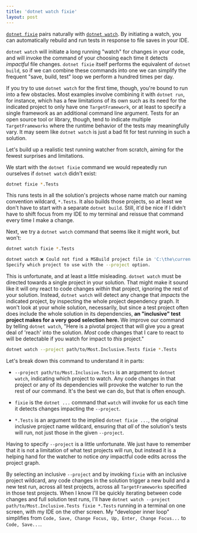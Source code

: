 ```yaml
---
title: 'dotnet watch fixie'
layout: post
---
```


[`dotnet fixie`](https://www.nuget.org/packages/Fixie.Console) pairs naturally with [`dotnet watch`](https://learn.microsoft.com/en-us/dotnet/core/tools/dotnet-watch). By initiating a watch, you can automatically rebuild and run tests in response to file saves in your IDE.

`dotnet watch` will initiate a long running "watch" for changes in your code, and will invoke the command of your choosing each time it detects *impactful* file changes. `dotnet fixie` itself performs the equivalent of `dotnet build`, so if we can combine these commands into one we can simplify the frequent "save, build, test" loop we perform a hundred times per day.

If you try to use `dotnet watch` for the first time, though, you're bound to run into a few obstacles. Most examples involve combining it with `dotnet run`, for instance, which has a few limitations of its own such as its need for the indicated project to only have one `TargetFramework`, or at least to specify a single framework as an additional command line argument. Tests for an open source tool or library, though, tend to indicate multiple `TargetFrameworks` where the runtime behavior of the tests may meaningfully vary. It may seem like `dotnet watch` is just a bad fit for test running in such a solution.

Let's build up a realistic test running watcher from scratch, aiming for the fewest surprises and limitations.

We start with the `dotnet fixie` command we would repeatedly run ourselves if `dotnet watch` didn't exist:

```sh
dotnet fixie *.Tests
```

This runs tests in all the solution's projects whose name match our naming convention wildcard, `*.Tests`. It also builds those projects, so at least we don't have to start with a separate `dotnet build`. Still, it'd be nice if I didn't have to shift focus from my IDE to my terminal and reissue that command every time I make a change.

Next, we try a `dotnet watch` command that seems like it might work, but won't:

```sh
dotnet watch fixie *.Tests

dotnet watch ❌ Could not find a MSBuild project file in 'C:\the\current\path'.
Specify which project to use with the --project option.
```

This is unfortunate, and at least a little misleading. `dotnet watch` must be directed towards a single project in your solution. That might make it sound like it will ony react to code changes *within* that project, ignoring the rest of your solution. Instead, `dotnet watch` will detect any change that *impacts* the indicated project, by inspecting the whole project dependency graph. It won't look at your whole solution, necessarily, but since a test project often does include the whole solution in its dependencies, **an "inclusive" test project makes for a very good selection here.** We improve our command by telling `dotnet watch`, "Here is a pivotal project that will give you a great deal of 'reach' into the solution. *Most* code changes that I care to react to will be detectable if you watch for impact to *this* project."

```sh
dotnet watch --project path/to/Most.Inclusive.Tests fixie *.Tests
```

Let's break down this command to understand it in parts:

* `--project path/to/Most.Inclusive.Tests` is an argument to `dotnet watch`, indicating which project to watch. Any code changes in that project or any of its dependencies will provoke the watcher to run the rest of our command. It's the best we can do, but that is often enough.

* `fixie` is the `dotnet ...` command that `watch` will invoke for us each time it detects changes impacting the `--project`.

* `*.Tests` is an argument to the implied `dotnet fixie ...`, the original inclusive project name wildcard, ensuring that *all* of the solution's tests will run, not just those in the given `--project`.

Having to specify `--project` is a little unfortunate. We just have to remember that it is not a limitation of what test projects will run, but instead it is a helping hand for the watcher to notice *any* impactful code edits across the project graph.

By selecting an inclusive `--project` and by invoking `fixie` with an inclusive project wildcard, any code changes in the solution trigger a new build and a new test run, across all test projects, across all `TargetFrameworks` specified in those test projects. When I know I'll be quickly iterating between code changes and full solution test runs, I'll have `dotnet watch --project path/to/Most.Inclusive.Tests fixie *.Tests` running in a terminal on one screen, with my IDE on the other screen. My "developer inner loop" simplifies from `Code, Save, Change Focus, Up, Enter, Change Focus...` to `Code, Save...`.